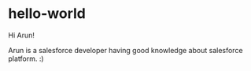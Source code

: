 # hello-world

Hi Arun!

Arun is a salesforce developer having good knowledge about salesforce platform. :)
